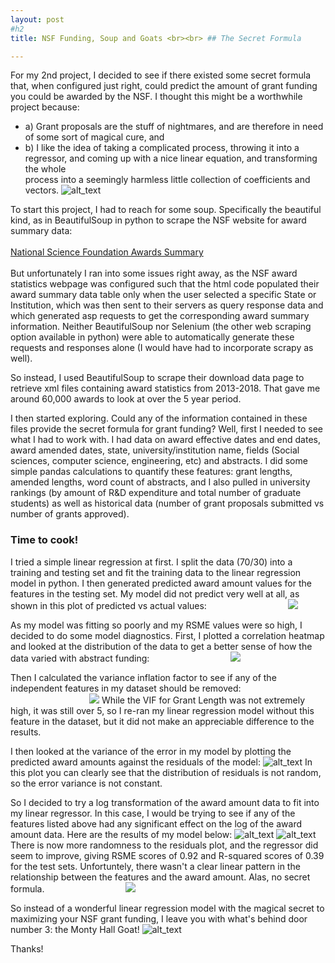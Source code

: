 ```yaml
---
layout: post
#h2
title: NSF Funding, Soup and Goats <br><br> ## The Secret Formula

---
```


For my 2nd project, I decided to see if there existed some secret formula that, when configured
just right, could predict the amount of grant funding you could be awarded by the NSF.  I thought
this might be a worthwhile project because: 

* a) Grant proposals are the stuff of nightmares, and are therefore in need of some sort 		     of magical cure, and 
* b) I like the idea of taking a complicated process, throwing it into a
	     regressor, and coming up with a nice linear equation, and transforming the whole	
	     process into a seemingly harmless little collection of coefficients and vectors. 
![alt_text](/pics/Perfect-Grant-Writing-Formula-Cartoon-1024x773.jpg)


To start this project, I had to reach for some soup.  Specifically the beautiful kind, as in BeautifulSoup in python to scrape the NSF website for award summary data: <br><br>
[National Science Foundation Awards Summary](https://dellweb.bfa.nsf.gov/AwdLst2/default.asp) <br><br>
But unfortunately I ran into some issues right away, as the NSF award statistics webpage was configured such that the html code populated their award summary data table only when the user selected a specific State or Institution, which was then sent to their servers as query response data and which generated asp requests to get the corresponding award summary information.  Neither BeautifulSoup nor Selenium (the other web scraping option available in python) were able to automatically generate these requests and responses alone (I would have had to incorporate scrapy as well).

So instead, I used BeautifulSoup to scrape their download data page to retrieve xml files containing award statistics from 2013-2018.  That gave me around 60,000 awards to look at over the 5 year period.

I then started exploring.  Could any of the information contained in these files provide the secret formula for grant funding?  Well, first I needed to see what I had to work with.  I had data on award effective dates and end dates, award amended dates, state, university/institution name, fields (Social sciences, computer science, engineering, etc) and abstracts.  I did some simple pandas calculations to quantify these features: grant lengths, amended lengths, word count of abstracts, and I also pulled in university rankings (by amount of R&D expenditure and total number of graduate students) as well as historical data (number of grant proposals submitted vs number of grants approved).  

### Time to cook!  

I tried a simple linear regression at first.  I split the data (70/30) into a training and testing set and fit the training data to the linear regression model in python.  I then generated predicted award amount values for the features in the testing set.  My model did not predict very well at all, as shown in this plot of predicted vs actual values: 
<img src="/pics/Modelperf.png" style="/*! text-align:center; */margin-left: 25%;">


As my model was fitting so poorly and my RSME values were so high, I decided to do some model diagnostics.  First, I plotted a correlation heatmap and looked at the distribution of the data to get a better sense of how the data varied with abstract funding: <img src="/pics/corrheatmap2.png" style="/*! text-align:center; */margin-left: 25%;">


Then I calculated the variance inflation factor to see if any of the independent features in my dataset should be removed:
<img src="/pics/vif.png" style="/*! text-align:center; */margin-left: 25%;">
While the VIF for Grant Length was not extremely high, it was still over 5, so I re-ran my linear regression model without this feature in the dataset, but it did not make an appreciable difference to the results.

I then looked at the variance of the error in my model by plotting the predicted award amounts against the residuals of the model: ![alt_text](/pics/residuals.png)  In this plot you can clearly see that the distribution of residuals is not random, so the error variance is not constant.

So I decided to try a log transformation of the award amount data to fit into my linear regressor.  In this case, I would be trying to see if any of the features listed above had any significant effect on the log of the award amount data.  Here are the results of my model below:
![alt_text](/pics/exppred.png)
![alt_text](/pics/residuals2.png)
There is now more randomness to the residuals plot, and the regressor did seem to improve, giving RSME scores of 0.92 and R-squared scores of 0.39 for the test sets.  Unfortuntely, there wasn't a clear linear pattern in the relationship between the features and the award amount.  Alas, no secret formula. <img src="/pics/xkcd_linreg.png" style="/*! text-align:center; */margin-left: 25%;">

So instead of a wonderful linear regression model with the magical secret to maximizing your NSF grant funding, I leave you with what's behind door number 3: the Monty Hall Goat! 
![alt_text](/pics/montyhallgoat.png)


 
Thanks!

